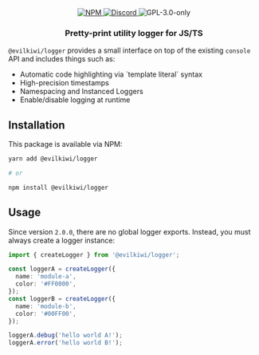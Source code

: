 <div align="center">
  <a href="https://www.npmjs.com/package/@evilkiwi/logger" target="_blank">
    <img src="https://img.shields.io/npm/v/@evilkiwi/logger?style=flat-square" alt="NPM" />
  </a>
  <a href="https://discord.gg/3S6AKZ2GR9" target="_blank">
    <img src="https://img.shields.io/discord/1000565079789535324?color=7289DA&label=discord&logo=discord&logoColor=FFFFFF&style=flat-square" alt="Discord" />
  </a>
  <img src="https://img.shields.io/npm/l/@evilkiwi/logger?style=flat-square" alt="GPL-3.0-only" />
  <h3>Pretty-print utility logger for JS/TS</h3>
</div>

`@evilkiwi/logger` provides a small interface on top of the existing `console` API and includes things such as:

- Automatic code highlighting via \`template literal\` syntax
- High-precision timestamps
- Namespacing and Instanced Loggers
- Enable/disable logging at runtime

## Installation

This package is available via NPM:

```bash
yarn add @evilkiwi/logger

# or

npm install @evilkiwi/logger
```

## Usage

Since version `2.0.0`, there are no global logger exports. Instead, you must always create a logger instance:

```typescript
import { createLogger } from '@evilkiwi/logger';

const loggerA = createLogger({
  name: 'module-a',
  color: '#FF0000',
});
const loggerB = createLogger({
  name: 'module-b',
  color: '#00FF00',
});

loggerA.debug('hello world A!');
loggerA.error('hello world B!');
```

